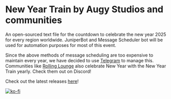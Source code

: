 # New Year Train by Augy Studios and communities
An open-sourced text file for the countdown to celebrate the new year 2025 for every region worldwide.
JuniperBot and Message Scheduler bot will be used for automation purposes for most of this event.

Since the above methods of message scheduling are too expensive to maintain every year, we have decided to use [Telegram](https://augystudios.t.me) to manage this.
Communities like [Rolling Lounge](https://discord.gg/rolling-lounge-400983101507108874) also celebrate New Year with the New Year Train yearly. Check them out on Discord!

Check out the latest releases [here](https://github.com/augy-studios/new-year-train/releases)!

[![ko-fi](https://ko-fi.com/img/githubbutton_sm.svg)](https://ko-fi.com/augystudios)
